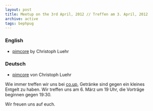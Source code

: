 ```yaml
---
layout: post
title: Meetup on the 3rd April, 2012 // Treffen am 3. April, 2012
archive: active
tags: bephpug
---
```


### English

 * [pimcore](http://www.pimcore.org/) by Christoph Luehr

### Deutsch

 * [pimcore](http://www.pimcore.org/) von Christoph Luehr

Wie immer treffen wir uns bei [co.up](http://www.bephpug.de/location.html),
Getränke sind gegen ein kleines Entgelt zu haben. Wir treffen uns am 6. März um 19 Uhr,
die Vorträge beginnen gegen 19:30.

Wir freuen uns auf euch.
